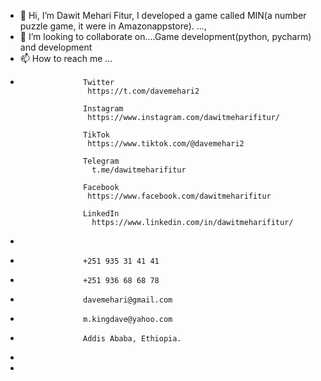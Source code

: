 - 👋 Hi, I’m Dawit Mehari Fitur, I developed a game called MIN(a number puzzle game, it were in Amazonappstore).
  ..., 
- 💞️ I’m looking to collaborate on....Game development(python, pycharm) and development
- 📫 How to reach me ...
-                   Twitter
                     https://t.com/davemehari2

                    Instagram
                     https://www.instagram.com/dawitmeharifitur/

                    TikTok
                     https://www.tiktok.com/@davemehari2

                    Telegram
                      t.me/dawitmeharifitur

                    Facebook
                     https://www.facebook.com/dawitmeharifitur

                    LinkedIn
                      https://www.linkedin.com/in/dawitmeharifitur/
-                  
-                   +251 935 31 41 41
-                   +251 936 68 68 78
-                   davemehari@gmail.com
-                   m.kingdave@yahoo.com
-                   Addis Ababa, Ethiopia.
-                              
- 

<!---
DawitMehari-stack/DawitMehari-stack is a ✨ special ✨ repository because its `README.md` (this file) appears on your GitHub profile.
You can click the Preview link to take a look at your changes.
--->
